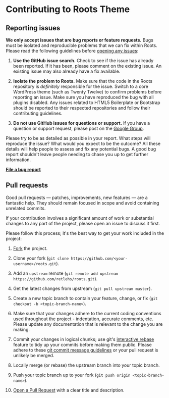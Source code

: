 # Contributing to Roots Theme

## Reporting issues

**We only accept issues that are bug reports or feature requests.** Bugs must
 be isolated and reproducible problems that we can fix within Roots. Please
 read the following guidelines before [opening any issues](https://github.com/retlehs/roots/issues):

1. **Use the GitHub issue search.** Check to see if the issue has already been
reported. If it has been, please comment on the existing issue. An existing
issue may also already have a fix available.

2. **Isolate the problem to Roots.** Make sure that the code in the Roots
repository is _definitely_ responsible for the issue. Switch to a core WordPress
theme (such as Twenty Twelve) to confirm problems before reporting an issue.
Make sure you have reproduced the bug with all plugins disabled. Any issues
related to HTML5 Boilerplate or Bootstrap should be reported to their respected
repositories and follow their contributing guidelines.

3. **Do not use GitHub issues for questions or support.** If you have a question
or support request, please post on the [Google Group](http://groups.google.com/group/roots-theme).

Please try to be as detailed as possible in your report. What steps will
reproduce the issue? What would you expect to be the outcome? All these details
will help people to assess and fix any potential bugs. A good bug report
shouldn't leave people needing to chase you up to get further information.

**[File a bug report](https://github.com/retlehs/roots/issues)**


## Pull requests

Good pull requests — patches, improvements, new features — are a fantastic
help. They should remain focused in scope and avoid containing unrelated
commits.

If your contribution involves a significant amount of work or substantial
changes to any part of the project, please open an issue to discuss it first.

Please follow this process; it's the best way to get your work included in the
project:

1. [Fork](https://help.github.com/articles/fork-a-repo) the project.

2. Clone your fork (`git clone
   https://github.com/<your-username>/roots.git`).

3. Add an `upstream` remote (`git remote add upstream
   https://github.com/retlehs/roots.git`).

4. Get the latest changes from upstream (`git pull upstream
   master`).

5. Create a new topic branch to contain your feature, change, or fix (`git
   checkout -b <topic-branch-name>`).

6. Make sure that your changes adhere to the current coding conventions used
   throughout the project - indentation, accurate comments, etc. Please update
   any documentation that is relevant to the change you are making.

7. Commit your changes in logical chunks; use git's [interactive
   rebase](https://help.github.com/articles/interactive-rebase) feature to tidy
   up your commits before making them public. Please adhere to these [git commit
   message
   guidelines](http://tbaggery.com/2008/04/19/a-note-about-git-commit-messages.html)
   or your pull request is unlikely be merged.

8. Locally merge (or rebase) the upstream branch into your topic branch.

9. Push your topic branch up to your fork (`git push origin
   <topic-branch-name>`).

10. [Open a Pull Request](https://help.github.com/articles/using-pull-requests) with a
    clear title and description.

